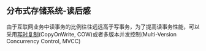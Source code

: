 ## 分布式存储系统-读后感
由于互联网业务中读事务的比例往往远远高于写事务，为了提高读事务性能，可以采用[写时复制](https://www.cnblogs.com/Draymonder/p/11063994.html)(CopyOnWrite, COW)或者多版本并发控制(Multi-Version Concurrency Control, MVCC)
